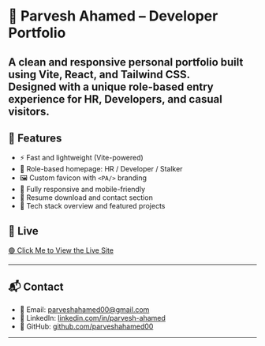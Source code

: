 # 💼 Parvesh Ahamed – Developer Portfolio

A clean and responsive personal portfolio built using **Vite**, **React**, and **Tailwind CSS**.  
Designed with a unique role-based entry experience for HR, Developers, and casual visitors.
---

## 🚀 Features

- ⚡️ Fast and lightweight (Vite-powered)
- 🎯 Role-based homepage: HR / Developer / Stalker
- 🖼️ Custom favicon with `<PA/>` branding
- 📱 Fully responsive and mobile-friendly
- 📄 Resume download and contact section
- 🧠 Tech stack overview and featured projects

## 🔗 Live 

[🟢 Click Me to View the Live Site](https://personal-portfolio-gamma-nine-42.vercel.app/)

---

## 📬 Contact

- 📧 Email: parveshahamed00@gmail.com  
- 💼 LinkedIn: [linkedin.com/in/parvesh-ahamed](https://www.linkedin.com/in/parvesh-ahamed/)  
- 🐙 GitHub: [github.com/parveshahamed00](https://github.com/parveshahamed00)

---